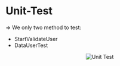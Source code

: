 # Unit-Test
=> We only two method to test:
 + StartValidateUser 
 + DataUserTest
<p align="center">
    <img src="" alt="Unit Test"/>
</p>
